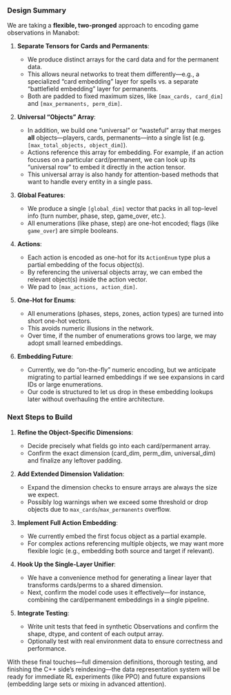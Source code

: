 ### Design Summary

We are taking a **flexible, two-pronged** approach to encoding game observations in Manabot:

1. **Separate Tensors for Cards and Permanents**:  
   - We produce distinct arrays for the card data and for the permanent data.  
   - This allows neural networks to treat them differently—e.g., a specialized “card embedding” layer for spells vs. a separate “battlefield embedding” layer for permanents.  
   - Both are padded to fixed maximum sizes, like `[max_cards, card_dim]` and `[max_permanents, perm_dim]`.

2. **Universal “Objects” Array**:  
   - In addition, we build one “universal” or “wasteful” array that merges **all** objects—players, cards, permanents—into a single list (e.g. `[max_total_objects, object_dim]`).  
   - Actions reference this array for embedding. For example, if an action focuses on a particular card/permanent, we can look up its “universal row” to embed it directly in the action tensor.  
   - This universal array is also handy for attention-based methods that want to handle every entity in a single pass.

3. **Global Features**:  
   - We produce a single `[global_dim]` vector that packs in all top-level info (turn number, phase, step, game_over, etc.).  
   - All enumerations (like phase, step) are one-hot encoded; flags (like `game_over`) are simple booleans.

4. **Actions**:  
   - Each action is encoded as one-hot for its `ActionEnum` type plus a partial embedding of the focus object(s).  
   - By referencing the universal objects array, we can embed the relevant object(s) inside the action vector.  
   - We pad to `[max_actions, action_dim]`.

5. **One-Hot for Enums**:  
   - All enumerations (phases, steps, zones, action types) are turned into short one-hot vectors.  
   - This avoids numeric illusions in the network.  
   - Over time, if the number of enumerations grows too large, we may adopt small learned embeddings.

6. **Embedding Future**:  
   - Currently, we do “on-the-fly” numeric encoding, but we anticipate migrating to partial learned embeddings if we see expansions in card IDs or large enumerations.  
   - Our code is structured to let us drop in these embedding lookups later without overhauling the entire architecture.

### Next Steps to Build

1. **Refine the Object-Specific Dimensions**:  
   - Decide precisely what fields go into each card/permanent array.  
   - Confirm the exact dimension (card_dim, perm_dim, universal_dim) and finalize any leftover padding.

2. **Add Extended Dimension Validation**:  
   - Expand the dimension checks to ensure arrays are always the size we expect.  
   - Possibly log warnings when we exceed some threshold or drop objects due to `max_cards`/`max_permanents` overflow.

3. **Implement Full Action Embedding**:  
   - We currently embed the first focus object as a partial example.  
   - For complex actions referencing multiple objects, we may want more flexible logic (e.g., embedding both source and target if relevant).

4. **Hook Up the Single-Layer Unifier**:  
   - We have a convenience method for generating a linear layer that transforms cards/perms to a shared dimension.  
   - Next, confirm the model code uses it effectively—for instance, combining the card/permanent embeddings in a single pipeline.

5. **Integrate Testing**:  
   - Write unit tests that feed in synthetic Observations and confirm the shape, dtype, and content of each output array.  
   - Optionally test with real environment data to ensure correctness and performance.

With these final touches—full dimension definitions, thorough testing, and finishing the C++ side’s reindexing—the data representation system will be ready for immediate RL experiments (like PPO) and future expansions (embedding large sets or mixing in advanced attention).
